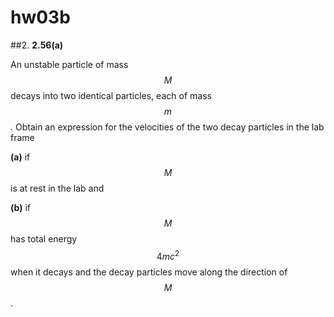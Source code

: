 # hw03b

##2.
**2.56(a)**

An unstable particle of mass $$M$$ decays into two identical particles, each of mass $$m$$. Obtain an expression for the velocities of the two decay particles in the lab frame

**(a)** if $$M$$ is at rest in the lab and

**(b)** if $$M$$ has total energy $$4mc^2$$ when it decays and the decay particles move along the direction of $$M$$.